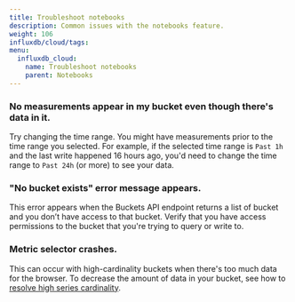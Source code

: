 ```yaml
---
title: Troubleshoot notebooks
description: Common issues with the notebooks feature.
weight: 106
influxdb/cloud/tags:
menu:
  influxdb_cloud:
    name: Troubleshoot notebooks
    parent: Notebooks
---
```


### No measurements appear in my bucket even though there's data in it.
Try changing the time range. You might have measurements prior to the time range you selected. For example, if the selected time range is `Past 1h` and the last write happened 16 hours ago, you'd need to change the time range to `Past 24h` (or more) to see your data.

### "No bucket exists" error message appears.
This error appears when the Buckets API endpoint returns a list of bucket and you don’t have access to that bucket. Verify that you have access permissions to the bucket that you're trying to query or write to.

### Metric selector crashes.
This can occur with high-cardinality buckets when there's too much data for the browser. To decrease the amount of data in your bucket, see how to [resolve high series cardinality](/influxdb/cloud/write-data/best-practices/resolve-high-cardinality/).
